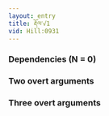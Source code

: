 ```yaml
---
layout: entry
title: རྡོལ་√1
vid: Hill:0931
---
```

### Dependencies (N = 0)


### Two overt arguments


### Three overt arguments
